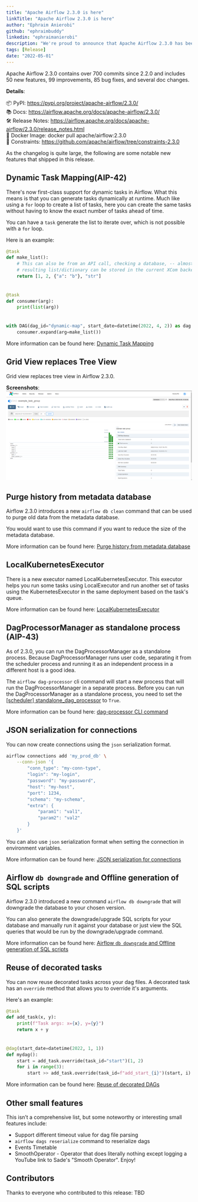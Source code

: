 ```yaml
---
title: "Apache Airflow 2.3.0 is here"
linkTitle: "Apache Airflow 2.3.0 is here"
author: "Ephraim Anierobi"
github: "ephraimbuddy"
linkedin: "ephraimanierobi"
description: "We're proud to announce that Apache Airflow 2.3.0 has been released."
tags: [Release]
date: "2022-05-01"
---
```


Apache Airflow 2.3.0 contains over 700 commits since 2.2.0 and includes 50 new features, 99 improvements, 85 bug fixes, and several doc changes.

**Details**:

📦 PyPI: https://pypi.org/project/apache-airflow/2.3.0/ \
📚 Docs: https://airflow.apache.org/docs/apache-airflow/2.3.0/ \
🛠️ Release Notes: https://airflow.apache.org/docs/apache-airflow/2.3.0/release_notes.html \
🐳 Docker Image: docker pull apache/airflow:2.3.0 \
🚏 Constraints: https://github.com/apache/airflow/tree/constraints-2.3.0

As the changelog is quite large, the following are some notable new features that shipped in this release.

## Dynamic Task Mapping(AIP-42)

There's now first-class support for dynamic tasks in Airflow. What this means is that you can generate tasks dynamically at runtime. Much like using a `for` loop
to create a list of tasks, here you can create the same tasks without having to know the exact number of tasks ahead of time.

You can have a `task` generate the list to iterate over, which is not possible with a `for` loop.

Here is an example:

```python
@task
def make_list():
    # This can also be from an API call, checking a database, -- almost anything you like, as long as the
    # resulting list/dictionary can be stored in the current XCom backend.
    return [1, 2, {"a": "b"}, "str"]


@task
def consumer(arg):
    print(list(arg))


with DAG(dag_id="dynamic-map", start_date=datetime(2022, 4, 2)) as dag:
    consumer.expand(arg=make_list())
```

More information can be found here: [Dynamic Task Mapping](https://airflow.apache.org/docs/apache-airflow/2.3.0/concepts/dynamic-task-mapping.html)

## Grid View replaces Tree View

Grid view replaces tree view in Airflow 2.3.0.

**Screenshots**:
![The new grid view](grid-view.png)

## Purge history from metadata database

Airflow 2.3.0 introduces a new `airflow db clean` command that can be used to purge old data from the metadata database.

You would want to use this command if you want to reduce the size of the metadata database.

More information can be found here: [Purge history from metadata database](https://airflow.apache.org/docs/apache-airflow/2.3.0/usage-cli.html#purge-history-from-metadata-database)

## LocalKubernetesExecutor

There is a new executor named LocalKubernetesExecutor. This executor helps you run some tasks using LocalExecutor and run another set of tasks using the KubernetesExecutor in the same deployment based on the task's queue.

More information can be found here: [LocalKubernetesExecutor](https://airflow.apache.org/docs/apache-airflow/2.3.0/executor/local_kubernetes.html)


## DagProcessorManager as standalone process (AIP-43)

As of 2.3.0, you can run the DagProcessorManager as a standalone process. Because DagProcessorManager runs user code, separating it from the scheduler process and running it as an independent process in a different host is a good idea.

The `airflow dag-processor` cli command will start a new process that will run the DagProcessorManager in a separate process. Before you can run the DagProcessorManager as a standalone process, you need to set the [[scheduler] standalone_dag_processor](https://airflow.apache.org/docs/apache-airflow/stable/configurations-ref.html#standalone_dag_processor) to `True`.

More information can be found here: [dag-processor CLI command](https://airflow.apache.org/docs/apache-airflow/2.3.0/cli-and-env-variables-ref.html#dag-processor)

## JSON serialization for connections
You can now create connections using the `json` serialization format.

```bash
airflow connections add 'my_prod_db' \
    --conn-json '{
        "conn_type": "my-conn-type",
        "login": "my-login",
        "password": "my-password",
        "host": "my-host",
        "port": 1234,
        "schema": "my-schema",
        "extra": {
            "param1": "val1",
            "param2": "val2"
        }
    }'
```
You can also use `json` serialization format when setting the connection in environment variables.

More information can be found here: [JSON serialization for connections](https://airflow.apache.org/docs/apache-airflow/2.3.0/howto/connection.html)

## Airflow `db downgrade` and Offline generation of SQL scripts

Airflow 2.3.0 introduced a new command `airflow db downgrade` that will downgrade the database to your chosen version.

You can also generate the downgrade/upgrade SQL scripts for your database and manually run it against your database or just view the SQL queries that would be run by the downgrade/upgrade command.

More information can be found here: [Airflow `db downgrade` and Offline generation of SQL scripts](https://airflow.apache.org/docs/apache-airflow/2.3.0/usage-cli.html#downgrading-airflow)

## Reuse of decorated tasks

You can now reuse decorated tasks across your dag files. A decorated task has an `override` method that allows you to override it's arguments.

Here's an example:

```python
@task
def add_task(x, y):
    print(f"Task args: x={x}, y={y}")
    return x + y


@dag(start_date=datetime(2022, 1, 1))
def mydag():
    start = add_task.override(task_id="start")(1, 2)
    for i in range(3):
        start >> add_task.override(task_id=f"add_start_{i}")(start, i)
```

More information can be found here: [Reuse of decorated DAGs](https://airflow.apache.org/docs/apache-airflow/2.3.0/tutorial_taskflow_api.html#reusing-a-decorated-task)

## Other small features

This isn’t a comprehensive list, but some noteworthy or interesting small features include:

- Support different timeout value for dag file parsing
- `airflow dags reserialize` command to reserialize dags
- Events Timetable
- SmoothOperator - Operator that does literally nothing except logging a YouTube link to
    Sade's "Smooth Operator". Enjoy!

## Contributors
Thanks to everyone who contributed to this release: TBD
